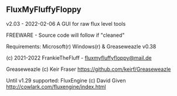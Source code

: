 FluxMyFluffyFloppy
----------------------------------------
v2.03 - 2022-02-06 
A GUI for raw flux level tools

FREEWARE - Source code will follow if "cleaned"

Requirements: Microsoft(r) Windows(r) & Greaseweazle v0.38

(c) 2021-2022 FrankieTheFluff - fluxmyfluffyfloppy@mail.de

Greaseweazle (c) Keir Fraser
https://github.com/keirf/Greaseweazle

Until v1.29 supported:
FluxEngine (c) David Given
http://cowlark.com/fluxengine/index.html
